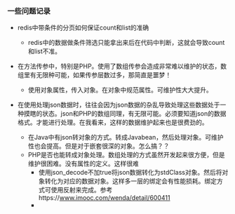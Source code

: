 ### 一些问题记录

* redis中带条件的分页如何保证count和list的准确
  * redis中的数据做条件筛选只能拿出来后在代码中判断，这就会导致count和list不准。



* 在方法传参中，特别是PHP。使用了数组传参会造成非常难以维护的状态，数组里有无限种可能，如果传参层数过多，那简直是噩梦！
  * 使用对象属性，传入对象。在对象中规范属性。可维护性大大提升。
* 在使用处理json数据时，往往会因为json数据的杂乱导致处理这些数据处于一种摸瞎的状态。json和PHP的数组同理，有无限可能。必须要知道json的数据格式。才能进行处理。在我看来，这样的数据维护起来也是很费劲的。
  * 在Java中有json转对象的方式。转成Javabean，然后处理对象。可维护性也会提高。但是对于嵌套很深的对象。怎么搞？？
  * PHP是否也能转成对象处理。数组处理的方式虽然开发起来很方便，但是维护很困难。没有属性的定义。这样很难
    * 使用json_decode不加true将json数据转化为stdClass对象。然后将对象转化为对应的数据对象。这样多一层的绑定会有性能损耗。绑定方式可使用反射来完成。参考https://www.imooc.com/wenda/detail/600411
    * 
